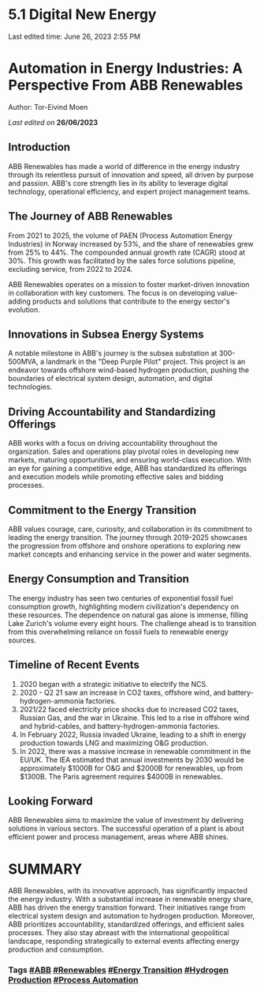 # 5.1 Digital New Energy

Last edited time: June 26, 2023 2:55 PM

# **Automation in Energy Industries: A Perspective From ABB Renewables**

Author: Tor-Eivind Moen

*Last edited on* **26/06/2023**

## **Introduction**

ABB Renewables has made a world of difference in the energy industry through its relentless pursuit of innovation and speed, all driven by purpose and passion. ABB's core strength lies in its ability to leverage digital technology, operational efficiency, and expert project management teams.

## **The Journey of ABB Renewables**

From 2021 to 2025, the volume of PAEN (Process Automation Energy Industries) in Norway increased by 53%, and the share of renewables grew from 25% to 44%. The compounded annual growth rate (CAGR) stood at 30%. This growth was facilitated by the sales force solutions pipeline, excluding service, from 2022 to 2024.

ABB Renewables operates on a mission to foster market-driven innovation in collaboration with key customers. The focus is on developing value-adding products and solutions that contribute to the energy sector's evolution.

## **Innovations in Subsea Energy Systems**

A notable milestone in ABB's journey is the subsea substation at 300-500MVA, a landmark in the "Deep Purple Pilot" project. This project is an endeavor towards offshore wind-based hydrogen production, pushing the boundaries of electrical system design, automation, and digital technologies.

## **Driving Accountability and Standardizing Offerings**

ABB works with a focus on driving accountability throughout the organization. Sales and operations play pivotal roles in developing new markets, maturing opportunities, and ensuring world-class execution. With an eye for gaining a competitive edge, ABB has standardized its offerings and execution models while promoting effective sales and bidding processes.

## **Commitment to the Energy Transition**

ABB values courage, care, curiosity, and collaboration in its commitment to leading the energy transition. The journey through 2019-2025 showcases the progression from offshore and onshore operations to exploring new market concepts and enhancing service in the power and water segments.

## **Energy Consumption and Transition**

The energy industry has seen two centuries of exponential fossil fuel consumption growth, highlighting modern civilization's dependency on these resources. The dependence on natural gas alone is immense, filling Lake Zurich's volume every eight hours. The challenge ahead is to transition from this overwhelming reliance on fossil fuels to renewable energy sources.

## **Timeline of Recent Events**

1. 2020 began with a strategic initiative to electrify the NCS.
2. 2020 - Q2 21 saw an increase in CO2 taxes, offshore wind, and battery-hydrogen-ammonia factories.
3. 2021/22 faced electricity price shocks due to increased CO2 taxes, Russian Gas, and the war in Ukraine. This led to a rise in offshore wind and hybrid-cables, and battery-hydrogen-ammonia factories.
4. In February 2022, Russia invaded Ukraine, leading to a shift in energy production towards LNG and maximizing O&G production.
5. In 2022, there was a massive increase in renewable commitment in the EU/UK. The IEA estimated that annual investments by 2030 would be approximately $1000B for O&G and $2000B for renewables, up from $1300B. The Paris agreement requires $4000B in renewables.

## **Looking Forward**

ABB Renewables aims to maximize the value of investment by delivering solutions in various sectors. The successful operation of a plant is about efficient power and process management, areas where ABB shines.

# **SUMMARY**

ABB Renewables, with its innovative approach, has significantly impacted the energy industry. With a substantial increase in renewable energy share, ABB has driven the energy transition forward. Their initiatives range from electrical system design and automation to hydrogen production. Moreover, ABB prioritizes accountability, standardized offerings, and efficient sales processes. They also stay abreast with the international geopolitical landscape, responding strategically to external events affecting energy production and consumption.

### **Tags [#ABB](https://chat.openai.com/?model=gpt-4) [#Renewables](https://chat.openai.com/?model=gpt-4) [#Energy Transition](https://chat.openai.com/?model=gpt-4) [#Hydrogen Production](https://chat.openai.com/?model=gpt-4) [#Process Automation](https://chat.openai.com/?model=gpt-4)**